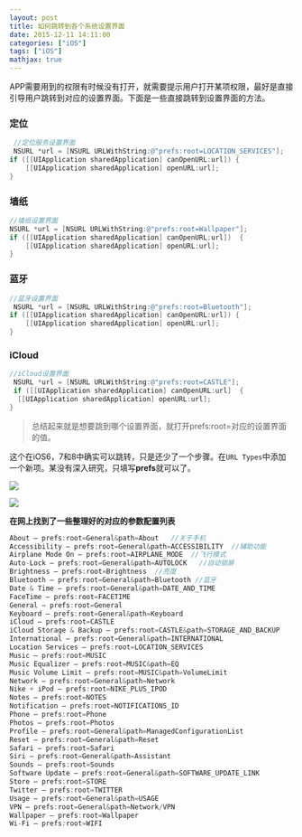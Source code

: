 ```yaml
---
layout: post
title: 如何跳转到各个系统设置界面
date: 2015-12-11 14:11:00
categories: ["iOS"]
tags: ["iOS"]
mathjax: true
---
```


APP需要用到的权限有时候没有打开，就需要提示用户打开某项权限，最好是直接引导用户跳转到对应的设置界面。下面是一些直接跳转到设置界面的方法。


### 定位

```objectivec
 //定位服务设置界面
 NSURL *url = [NSURL URLWithString:@"prefs:root=LOCATION_SERVICES"];
if ([[UIApplication sharedApplication] canOpenURL:url]) {
    [[UIApplication sharedApplication] openURL:url];
}
```

### 墙纸

```objectivec
//墙纸设置界面
NSURL *url = [NSURL URLWithString:@"prefs:root=Wallpaper"];
if ([[UIApplication sharedApplication] canOpenURL:url])  {
    [[UIApplication sharedApplication] openURL:url];
}
```

### 蓝牙

```objectivec
//蓝牙设置界面
 NSURL *url = [NSURL URLWithString:@"prefs:root=Bluetooth"];
if ([[UIApplication sharedApplication] canOpenURL:url]) {
    [[UIApplication sharedApplication] openURL:url];
}
```

### iCloud

```objectivec
//iCloud设置界面
 NSURL *url = [NSURL URLWithString:@"prefs:root=CASTLE"];
 if ([[UIApplication sharedApplication] canOpenURL:url]  {
  [[UIApplication sharedApplication] openURL:url];
}
```

>总结起来就是想要跳到哪个设置界面，就打开prefs:root=对应的设置界面的值。

这个在iOS6，7和8中确实可以跳转，只是还少了一个步骤。在`URL Types`中添加一个新项。某没有深入研究，只填写**prefs**就可以了。

![](https://cdn.jsdelivr.net/gh/dongjiawang/BlogImage@1.0.0.2/img/20200926114825.png)


![](https://cdn.jsdelivr.net/gh/dongjiawang/BlogImage@1.0.0.2/img/20200926114901.png)

**在网上找到了一些整理好的对应的参数配置列表**

```objectivec
About — prefs:root=General&path=About   //关于手机
Accessibility — prefs:root=General&path=ACCESSIBILITY  //辅助功能
Airplane Mode On — prefs:root=AIRPLANE_MODE  //飞行模式
Auto-Lock — prefs:root=General&path=AUTOLOCK   //自动锁屏
Brightness — prefs:root=Brightness  //亮度
Bluetooth — prefs:root=General&path=Bluetooth //蓝牙
Date & Time — prefs:root=General&path=DATE_AND_TIME
FaceTime — prefs:root=FACETIME
General — prefs:root=General
Keyboard — prefs:root=General&path=Keyboard
iCloud — prefs:root=CASTLE
iCloud Storage & Backup — prefs:root=CASTLE&path=STORAGE_AND_BACKUP
International — prefs:root=General&path=INTERNATIONAL
Location Services — prefs:root=LOCATION_SERVICES
Music — prefs:root=MUSIC
Music Equalizer — prefs:root=MUSIC&path=EQ
Music Volume Limit — prefs:root=MUSIC&path=VolumeLimit
Network — prefs:root=General&path=Network
Nike + iPod — prefs:root=NIKE_PLUS_IPOD
Notes — prefs:root=NOTES
Notification — prefs:root=NOTIFICATIONS_ID
Phone — prefs:root=Phone
Photos — prefs:root=Photos
Profile — prefs:root=General&path=ManagedConfigurationList
Reset — prefs:root=General&path=Reset
Safari — prefs:root=Safari
Siri — prefs:root=General&path=Assistant
Sounds — prefs:root=Sounds
Software Update — prefs:root=General&path=SOFTWARE_UPDATE_LINK
Store — prefs:root=STORE
Twitter — prefs:root=TWITTER
Usage — prefs:root=General&path=USAGE
VPN — prefs:root=General&path=Network/VPN
Wallpaper — prefs:root=Wallpaper
Wi-Fi — prefs:root=WIFI
```